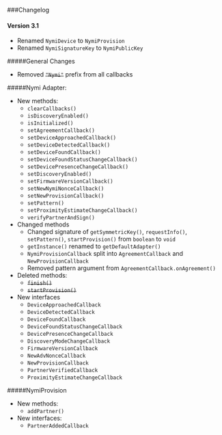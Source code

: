 ###Changelog 
#### Version 3.1
* Renamed `NymiDevice` to `NymiProvision`
* Renamed `NymiSignatureKey` to `NymiPublicKey`

#####General Changes
* Removed ~~`"Nymi"`~~ prefix from all callbacks

#####Nymi Adapter:
* New methods:
    * `clearCallbacks()` 
    * `isDiscoveryEnabled()` 
    * `isInitialized()` 
    * `setAgreementCallback()`
    * `setDeviceApproachedCallback()`
    * `setDeviceDetectedCallback()`
    * `setDeviceFoundCallback()`
    * `setDeviceFoundStatusChangeCallback()`
    * `setDevicePresenceChangeCallback()`
    * `setDiscoveryEnabled()`
    * `setFirmwareVersionCallback()`
    * `setNewNymiNonceCallback()`
    * `setNewProvisionCallback()`
    * `setPattern()`
    * `setProximityEstimateChangeCallback()`
    * `verifyPartnerAndSign()`
* Changed methods
    * Changed signature of `getSymmetricKey()`, `requestInfo()`, `setPattern()`, `startProvision()` from `boolean` to `void`
    * `getInstance()` renamed to `getDefaultAdapter()`
    * `NymiProvisionCallback` split into `AgreementCallback` and `NewProvisionCallback`
    * Removed pattern argument from `AgreementCallback.onAgreement()`
* Deleted methods:
    * ~~`finish()`~~
    * ~~`startProvision()`~~
* New interfaces
    * `DeviceApproachedCallback`
    * `DeviceDetectedCallback`
    * `DeviceFoundCallback`
    * `DeviceFoundStatusChangeCallback`
    * `DevicePresenceChangeCallback`
    * `DiscoveryModeChangeCallback`
    * `FirmwareVersionCallback`
    * `NewAdvNonceCallback`
    * `NewProvisionCallback`
    * `PartnerVerifiedCallback`
    * `ProximityEstimateChangeCallback`

#####NymiProvision
* New methods:
    * `addPartner()`
* New interfaces:
    * `PartnerAddedCallback`

